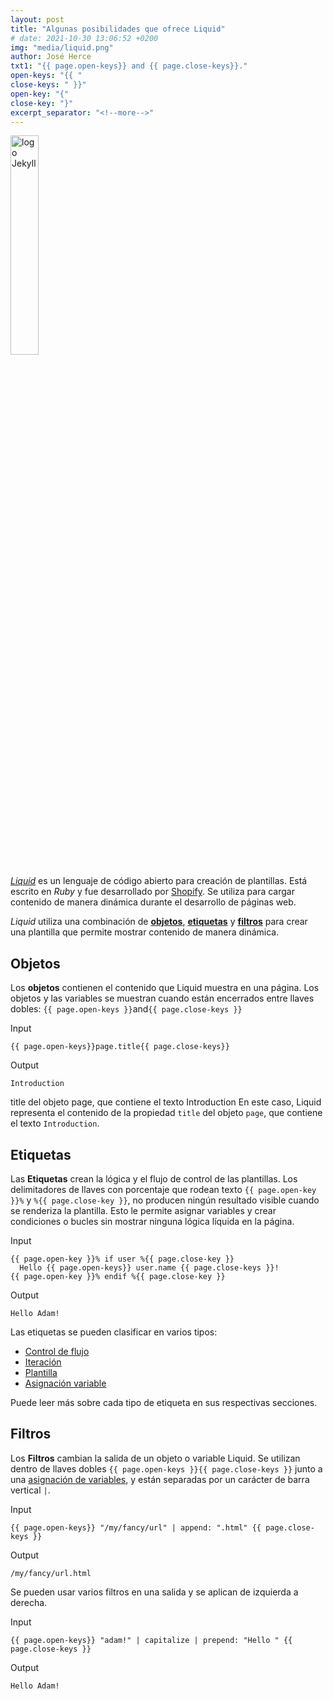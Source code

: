 ```yaml
---
layout: post
title: "Algunas posibilidades que ofrece Liquid"
# date: 2021-10-30 13:06:52 +0200
img: "media/liquid.png"
author: José Herce
txt1: "{{ page.open-keys}} and {{ page.close-keys}}."
open-keys: "{{ "
close-keys: " }}"
open-key: "{"
close-key: "}"
excerpt_separator: "<!--more-->"
---
```


<div class="liquid article">

<p class="post-paragraph">
    <a href="https://shopify.github.io/liquid/"><img class="excerpt-image" src="{{ page.img | relative_url }}" width="30%" alt="logo Jekyll" /></a>
</p>

<p class="post-paragraph">
    <a href="https://shopify.github.io/liquid/"><em>Liquid</em></a> es un lenguaje de código abierto para creación de
    plantillas. Está escrito en <em>Ruby</em> y fue desarrollado por <a href="https://www.shopify.com/">Shopify</a>. Se
    utiliza para cargar contenido de manera dinámica durante el desarrollo de páginas web.
</p>

<p class="post-paragraph">
    <em>Liquid</em> utiliza una combinación de <a href="#objects"><strong>objetos</strong></a>, <a href="#tags"><strong>etiquetas</strong></a> y <a href="#filters"><strong>filtros</strong></a> para crear una plantilla que permite mostrar
    contenido de manera dinámica.
</p>

<!--more-->

<h2 class="post-paragraph" id="objects">Objetos</h2>

<p class="post-paragraph">
    Los <strong>objetos</strong> contienen el contenido que Liquid muestra en una página. Los objetos y las variables se muestran cuando están encerrados
    entre llaves dobles: <code class="language-plaintext highlighter-rouge">{{ page.open-keys }}</code>and<code class="language-plaintext highlighter-rouge">{{ page.close-keys }}</code>
</p>

<p class="post-paragraph code-label-liquid">Input</p>
<p class="post-code-liquid post-paragraph">
    <code class="highlight">{{ page.open-keys}}<span class="nv">page</span>.<span class="nv">title</span>{{ page.close-keys}}</code>
</p>

<p class="code-label-liquid ">Output</p>
<p class="post-code-liquid ">
    <code>Introduction</code>
</p>

<p class="post-paragraph">
     title del objeto page, que contiene el texto Introduction
    En este caso, Liquid representa el contenido de la propiedad <code class="language-plaintext highlighter-rouge">title</code>
    del objeto <code class="language-plaintext highlighter-rouge">page</code>, que contiene el texto <code
        class="language-plaintext highlighter-rouge">Introduction</code>.</p>

<h2 class="post-paragraph" id="tags">Etiquetas</h2>

<p class="post-paragraph">
Las <strong>Etiquetas</strong> crean la lógica y el flujo de control de las plantillas. Los delimitadores de llaves con porcentaje que rodean texto <code class="language-plaintext highlighter-rouge">{{ page.open-key }}%</code> y <code
        class="language-plaintext highlighter-rouge">%{{ page.close-key }}</code>, no producen ningún resultado visible cuando se renderiza la plantilla. Esto le permite asignar variables y crear condiciones o bucles sin mostrar ninguna lógica líquida en la página.
</p>

<p class="code-label-liquid">Input</p>
<div class="post-code-liquid highlighter-rouge">
    <div class="highlight">
        <pre class="highlight"><code><span class="p">{{ page.open-key }}%</span><span class="w"> </span><span class="kr">if</span><span class="w"> </span><span class="nv">user</span><span class="w"> </span><span class="p">%{{ page.close-key }}</span>
  Hello <span class="p">{{ page.open-keys}}</span><span class="w"> </span><span class="nv">user</span><span class="p">.</span><span class="nv">name</span><span class="w"> </span><span class="p">{{ page.close-keys }}</span>!
<span class="p">{{ page.open-key }}%</span><span class="w"> </span><span class="kr">endif</span><span class="w"> </span><span class="p">%{{ page.close-key }}</span>
</code></pre>
    </div>
</div>

<p class="code-label-liquid">Output</p>
<p class="post-code-liquid post-paragraph">
    <code>Hello Adam!</code>
</p>

<p class="post-paragraph">
Las etiquetas se pueden clasificar en varios tipos:</p>

<ul class="post-paragraph">
    <li><a href="https://shopify.github.io/liquid/tags/control-flow/">Control de flujo</a></li>
    <li><a href="https://shopify.github.io/liquid/tags/iteration/">Iteración</a></li>
    <li><a href="https://shopify.github.io/liquid/tags/template/">Plantilla</a></li>
    <li><a href="https://shopify.github.io/liquid/tags/variable/">Asignación variable</a></li>
</ul>

<p class="post-paragraph">
Puede leer más sobre cada tipo de etiqueta en sus respectivas secciones.</p>

<h2 class="post-paragraph" id="filters">Filtros</h2>

<p class="post-paragraph">
Los <strong>Filtros</strong> cambian la salida de un objeto o variable Liquid. Se utilizan dentro de llaves dobles <code class="language-plaintext highlighter-rouge">{{ page.open-keys }}{{ page.close-keys }}</code> junto a una <a href="https://shopify.github.io/liquid/tags/variable/">asignación de variables</a>, y
están separadas por un carácter de barra vertical <code
        class="language-plaintext highlighter-rouge">|</code>.</p>

<p class="code-label-liquid">Input</p>
<div class="post-code-liquid highlighter-rouge">
    <div class="highlight">
        <pre class="highlight"><code><span class="p">{{ page.open-keys}}</span><span class="w"> </span><span class="s2">"/my/fancy/url"</span><span class="w"> </span><span class="p">|</span><span class="w"> </span><span class="nf">append</span><span class="p">:</span><span class="w"> </span><span class="s2">".html"</span><span class="w"> </span><span class="p">{{ page.close-keys }}</span>
</code></pre>
    </div>
</div>

<p class="code-label-liquid">Output</p>
<p class="post-code-liquid post-paragraph">
    <code>/my/fancy/url.html</code>
</p>

<p class="post-paragraph">
Se pueden usar varios filtros en una salida y se aplican de izquierda a derecha.
</p>

<p class="code-label-liquid">Input</p>
<div class="post-code-liquid highlighter-rouge">
    <div class="highlight">
        <pre class="highlight"><code><span class="p">{{ page.open-keys}}</span><span class="w"> </span><span class="s2">"adam!"</span><span class="w"> </span><span class="p">|</span><span class="w"> </span><span class="nf">capitalize</span><span class="w"> </span><span class="p">|</span><span class="w"> </span><span class="nf">prepend</span><span class="p">:</span><span class="w"> </span><span class="s2">"Hello "</span><span class="w"> </span><span class="p">{{ page.close-keys }}</span>
</code></pre>
    </div>
</div>

<p class="code-label-liquid">Output</p>
<p class="post-code-liquid post-paragraph">
    <code>Hello Adam!</code>
</p>
</div>


